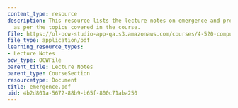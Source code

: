 ```yaml
---
content_type: resource
description: This resource lists the lecture notes on emergence and predictability
  as per the topics covered in the course.
file: https://ol-ocw-studio-app-qa.s3.amazonaws.com/courses/4-520-computational-design-i-theory-and-applications-fall-2005/4b2d801a567288b9b65f800c71aba250_emergence.pdf
file_type: application/pdf
learning_resource_types:
- Lecture Notes
ocw_type: OCWFile
parent_title: Lecture Notes
parent_type: CourseSection
resourcetype: Document
title: emergence.pdf
uid: 4b2d801a-5672-88b9-b65f-800c71aba250
---
```

